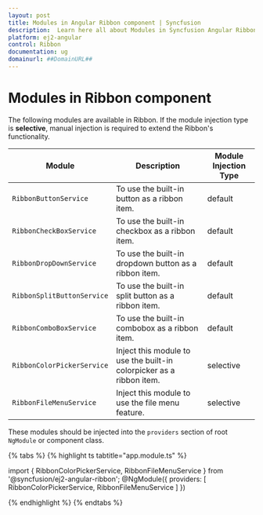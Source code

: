 ```yaml
---
layout: post
title: Modules in Angular Ribbon component | Syncfusion
description:  Learn here all about Modules in Syncfusion Angular Ribbon component of Syncfusion Essential JS 2 and more.
platform: ej2-angular
control: Ribbon
documentation: ug
domainurl: ##DomainURL##
---
```


# Modules in Ribbon component

The following modules are available in Ribbon. If the module injection type is **selective**, manual injection is required to extend the Ribbon's functionality.

| Module | Description | Module Injection Type |
|------|-------------|------|
| `RibbonButtonService` | To use the built-in button as a ribbon item. | default |
| `RibbonCheckBoxService` | To use the built-in checkbox as a ribbon item.| default |
| `RibbonDropDownService` | To use the built-in dropdown button as a ribbon item.| default |
| `RibbonSplitButtonService` | To use the built-in split button as a ribbon item.| default |
| `RibbonComboBoxService` | To use the built-in combobox as a ribbon item. | default |
| `RibbonColorPickerService` | Inject this module to use the built-in colorpicker as a ribbon item.| selective |
| `RibbonFileMenuService` | Inject this module to use the file menu feature.| selective |

These modules should be injected into the `providers` section of root `NgModule` or component class.

{% tabs %}
{% highlight ts tabtitle="app.module.ts" %}

import { RibbonColorPickerService, RibbonFileMenuService } from '@syncfusion/ej2-angular-ribbon';
@NgModule({
    providers: [ RibbonColorPickerService, RibbonFileMenuService ]
})

{% endhighlight %}
{% endtabs %}